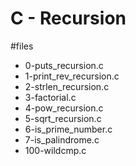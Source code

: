 # C - Recursion

#files

* 0-puts_recursion.c
* 1-print_rev_recursion.c
* 2-strlen_recursion.c
* 3-factorial.c
* 4-pow_recursion.c
* 5-sqrt_recursion.c
* 6-is_prime_number.c
* 7-is_palindrome.c
* 100-wildcmp.c

